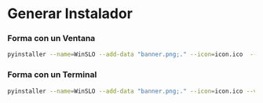 # Generar Instalador


### Forma con un Ventana

```bash
pyinstaller --name=WinSLO --add-data "banner.png;." --icon=icon.ico  --version-file=version_info.rc --windowed --clean --add-data "Graphviz\bin" WinSLO.py
```
### Forma con un Terminal

```bash
pyinstaller --name=WinSLO --add-data "banner.png;." --icon=icon.ico --version-file=version_info.rc --onefile --console --clean --add-data "Graphviz\bin"  WinSLO.py
```



